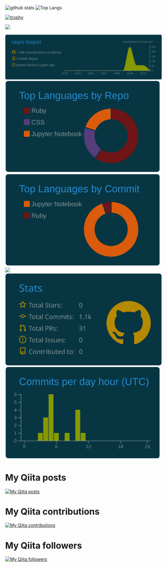 <p align="left"> 
  <img alt="github stats" height="150px" src="https://github-readme-stats.vercel.app/api?username=taqro&count_private=true&show_icons=true&show_icons=true&theme=radical" />
  <img alt="Top Langs" height="150px" src="https://github-readme-stats.vercel.app/api/top-langs/?username=taqro&layout=compact&count_private=true&show_icons=true&theme=radical" />
</p>

[![trophy](https://github-profile-trophy.vercel.app/?username=taqro&theme=onedark&column=7
)](https://github.com/ryo-ma/github-profile-trophy)

![](https://github-profile-summary-cards.vercel.app/api/cards/profile-details?username=taqro&theme=solarized_dark)

[![](https://raw.githubusercontent.com/taqro/taqro/main/profile-summary-card-output/solarized_dark/0-profile-details.svg)](https://github.com/vn7n24fzkq/github-profile-summary-cards)
[![](https://raw.githubusercontent.com/taqro/taqro/main/profile-summary-card-output/solarized_dark/1-repos-per-language.svg)](https://github.com/vn7n24fzkq/github-profile-summary-cards) [![](https://raw.githubusercontent.com/taqro/taqro/main/profile-summary-card-output/solarized_dark/2-most-commit-language.svg)](https://github.com/taqro/github-profile-summary-cards)
![](https://raw.githubusercontent.com/taqro/github-profile-summary-cards-example/master/profile-summary-card-output/solarized_dark/3-stats.svg)
[![](https://raw.githubusercontent.com/taqro/taqro/main/profile-summary-card-output/solarized_dark/3-stats.svg)](https://github.com/taqro/github-profile-summary-cards) [![](https://raw.githubusercontent.com/taqro/taqro/main/profile-summary-card-output/solarized_dark/4-productive-time.svg)](https://github.com/vn7n24fzkq/github-profile-summary-cards)

# My Qiita posts
[![My Qiita posts](https://qiita-badge.apiapi.app/s/taqro/posts.svg)](http://qiita.com/taqro)
# My Qiita contributions
[![My Qiita contributions](https://qiita-badge.apiapi.app/s/taqro/contributions.svg)](http://qiita.com/taqro)
# My Qiita followers
[![My Qiita followers](https://qiita-badge.apiapi.app/s/taqro/followers.svg)](http://qiita.com/taqro)
                

